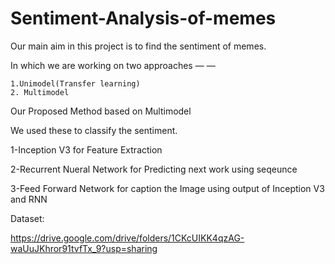 # Sentiment-Analysis-of-memes

Our main aim in this project is to find the sentiment of memes.

In which we are working on two approaches — —

    1.Unimodel(Transfer learning) 
    2. Multimodel

Our Proposed Method based on Multimodel

We used these to classify the sentiment.

1-Inception V3 for Feature Extraction

2-Recurrent Nueral Network for Predicting next work using seqeunce

3-Feed Forward Network for caption the Image using output of Inception V3 and RNN 

Dataset:

https://drive.google.com/drive/folders/1CKcUIKK4qzAG-waUuJKhror91tvfTx_9?usp=sharing
